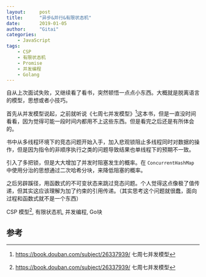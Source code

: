 ```yaml
---
layout:     post
title:      "异步&并行&有限状态机"
date:       2019-01-05
author:     "Gitai"
categories:
	- JavaScript
tags:
	- CSP
	- 有限状态机
	- Promise
	- 并发编程
	- Golang
---
```


自从上次面试失败，又继续看了看书，突然顿悟一点点小东西。大概就是脱离语言的模型，思想或者小技巧。

首先从并发模型说起，之前就听说《七周七并发模型》[^1]这本书，但是一直没时间看看，因为觉得可能一段时间内都用不上这些东西。但是看完之后还是有所体会的。

<!-- more -->

书中从多线程环境下的竞态问题开始入手，加入悲观锁阻止多线程同时对数据的操作，但是因为指令的非顺序执行之类的问题导致结果也单线程下的预期不一致。

引入了多把锁，但是大大增加了并发时阻塞发生的概率。在 `ConcurrentHashMap` 中使用分治的思想通过二次哈希分块，来降低阻塞的概率。

之后另辟蹊径，用函数式的不可变状态来跳过竞态问题。个人觉得这点像极了值传递，但其实这应该理解为加了约束的引用传递。（其实思考这个问题就很蠢，面向过程和函数式就不是一个东西）

CSP 模型[^1], 有限状态机, 并发编程, Go块

## 参考

[^1]: https://book.douban.com/subject/26337939/	七周七并发模型

[^2]: http://www.cnblogs.com/penghuwan/p/7451409.html 异步编年史，从“纯回调”到Promise

[^3]: https://juejin.im/post/5bd2b8a6e51d452700138e01 从Promise的实现来看有限状态机

[^4]: http://chenhanhui.com/2016/05/26/Promise%E7%9A%84%E5%AE%9E%E7%8E%B0/ Promise的实现

[^5]: https://juejin.im/entry/5a0261566fb9a0451b03f7f6 ES6 Generator函数实现协同程序

[^6]: https://www.jianshu.com/p/8ec105854e05 Getting Concurrent With ES6 Generators

[^7]: http://maples7.com/2017/10/17/understand-callback/ 完全理解回调函数

[^8]: http://www.cnblogs.com/xuchonglei/archive/2017/08/24/7422677.html 状态机/迭代器/LINQ/协程